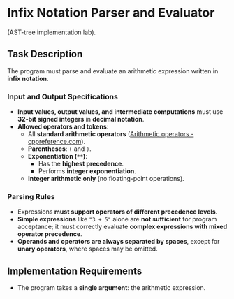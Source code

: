 # Infix Notation Parser and Evaluator

(AST-tree implementation lab).

## Task Description

The program must parse and evaluate an arithmetic expression written in **infix notation**.

### Input and Output Specifications

- **Input values, output values, and intermediate computations** must use **32-bit signed integers** in **decimal notation**.
- **Allowed operators and tokens**:
  - All **standard arithmetic operators** ([Arithmetic operators - cppreference.com](https://en.cppreference.com/w/c/language/operator_arithmetic)).
  - **Parentheses**: `(` and `)`.
  - **Exponentiation (`**`)**: 
    - Has the **highest precedence**.
    - Performs **integer exponentiation**.
  - **Integer arithmetic only** (no floating-point operations).

### Parsing Rules

- Expressions **must support operators of different precedence levels**.
- **Simple expressions** like `"3 + 5"` alone are **not sufficient** for program acceptance; it must correctly evaluate **complex expressions with mixed operator precedence**.
- **Operands and operators are always separated by spaces**, except for **unary operators**, where spaces may be omitted.

## Implementation Requirements

- The program takes a **single argument**: the arithmetic expression.

